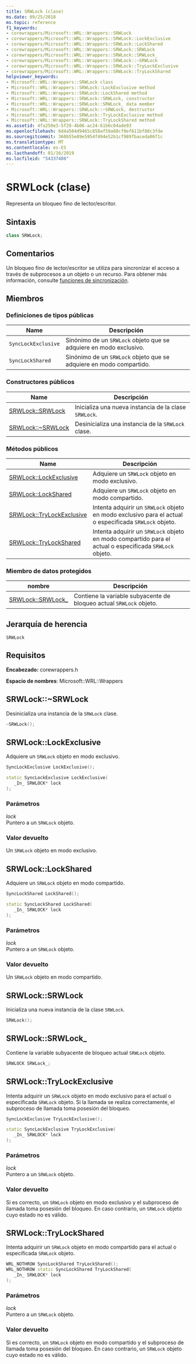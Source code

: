 ```yaml
---
title: SRWLock (clase)
ms.date: 09/25/2018
ms.topic: reference
f1_keywords:
- corewrappers/Microsoft::WRL::Wrappers::SRWLock
- corewrappers/Microsoft::WRL::Wrappers::SRWLock::LockExclusive
- corewrappers/Microsoft::WRL::Wrappers::SRWLock::LockShared
- corewrappers/Microsoft::WRL::Wrappers::SRWLock::SRWLock
- corewrappers/Microsoft::WRL::Wrappers::SRWLock::SRWLock_
- corewrappers/Microsoft::WRL::Wrappers::SRWLock::~SRWLock
- corewrappers/Microsoft::WRL::Wrappers::SRWLock::TryLockExclusive
- corewrappers/Microsoft::WRL::Wrappers::SRWLock::TryLockShared
helpviewer_keywords:
- Microsoft::WRL::Wrappers::SRWLock class
- Microsoft::WRL::Wrappers::SRWLock::LockExclusive method
- Microsoft::WRL::Wrappers::SRWLock::LockShared method
- Microsoft::WRL::Wrappers::SRWLock::SRWLock, constructor
- Microsoft::WRL::Wrappers::SRWLock::SRWLock_ data member
- Microsoft::WRL::Wrappers::SRWLock::~SRWLock, destructor
- Microsoft::WRL::Wrappers::SRWLock::TryLockExclusive method
- Microsoft::WRL::Wrappers::SRWLock::TryLockShared method
ms.assetid: 4fa250e3-5f29-4b06-ac24-61b6c04ade93
ms.openlocfilehash: 6d4a504d9465c858af59a88cf0ef611bf88c3fde
ms.sourcegitcommit: 360b55e89e5954f494e52b1cf989fbaceda06f1c
ms.translationtype: MT
ms.contentlocale: es-ES
ms.lasthandoff: 01/16/2019
ms.locfileid: "54337488"
---
```

# <a name="srwlock-class"></a>SRWLock (clase)

Representa un bloqueo fino de lector/escritor.

## <a name="syntax"></a>Sintaxis

```cpp
class SRWLock;
```

## <a name="remarks"></a>Comentarios

Un bloqueo fino de lector/escritor se utiliza para sincronizar el acceso a través de subprocesos a un objeto o un recurso. Para obtener más información, consulte [funciones de sincronización](/windows/desktop/Sync/synchronization-functions).

## <a name="members"></a>Miembros

### <a name="public-typedefs"></a>Definiciones de tipos públicas

Name                | Descripción
------------------- | -------------------------------------------------------------------
`SyncLockExclusive` | Sinónimo de un `SRWLock` objeto que se adquiere en modo exclusivo.
`SyncLockShared`    | Sinónimo de un `SRWLock` objeto que se adquiere en modo compartido.

### <a name="public-constructors"></a>Constructores públicos

Name                                     | Descripción
---------------------------------------- | --------------------------------------------------
[SRWLock::SRWLock](#srwlock-constructor) | Inicializa una nueva instancia de la clase `SRWLock`.
[SRWLock::~SRWLock](#tilde-srwlock)      | Desinicializa una instancia de la `SRWLock` clase.

### <a name="public-methods"></a>Métodos públicos

Name                                           | Descripción
---------------------------------------------- | -------------------------------------------------------------------------------------------------------
[SRWLock::LockExclusive](#lockexclusive)       | Adquiere un `SRWLock` objeto en modo exclusivo.
[SRWLock::LockShared](#lockshared)             | Adquiere un `SRWLock` objeto en modo compartido.
[SRWLock::TryLockExclusive](#trylockexclusive) | Intenta adquirir un `SRWLock` objeto en modo exclusivo para el actual o especificada `SRWLock` objeto.
[SRWLock::TryLockShared](#trylockshared)       | Intenta adquirir un `SRWLock` objeto en modo compartido para el actual o especificada `SRWLock` objeto.

### <a name="protected-data-member"></a>Miembro de datos protegidos

nombre                                      | Descripción
----------------------------------------- | -----------------------------------------------------------------------
[SRWLock::SRWLock_](#srwlock-data-member) | Contiene la variable subyacente de bloqueo actual `SRWLock` objeto.

## <a name="inheritance-hierarchy"></a>Jerarquía de herencia

`SRWLock`

## <a name="requirements"></a>Requisitos

**Encabezado:** corewrappers.h

**Espacio de nombres**: Microsoft::WRL::Wrappers

## <a name="tilde-srwlock"></a>SRWLock::~SRWLock

Desinicializa una instancia de la `SRWLock` clase.

```cpp
~SRWLock();
```

## <a name="lockexclusive"></a>SRWLock::LockExclusive

Adquiere un `SRWLock` objeto en modo exclusivo.

```cpp
SyncLockExclusive LockExclusive();

static SyncLockExclusive LockExclusive(
   _In_ SRWLOCK* lock
);
```

### <a name="parameters"></a>Parámetros

*lock*<br/>
Puntero a un `SRWLock` objeto.

### <a name="return-value"></a>Valor devuelto

Un `SRWLock` objeto en modo exclusivo.

## <a name="lockshared"></a>SRWLock::LockShared

Adquiere un `SRWLock` objeto en modo compartido.

```cpp
SyncLockShared LockShared();

static SyncLockShared LockShared(
   _In_ SRWLOCK* lock
);
```

### <a name="parameters"></a>Parámetros

*lock*<br/>
Puntero a un `SRWLock` objeto.

### <a name="return-value"></a>Valor devuelto

Un `SRWLock` objeto en modo compartido.

## <a name="srwlock-constructor"></a>SRWLock::SRWLock

Inicializa una nueva instancia de la clase `SRWLock`.

```cpp
SRWLock();
```

## <a name="srwlock-data-member"></a>SRWLock::SRWLock_

Contiene la variable subyacente de bloqueo actual `SRWLock` objeto.

```cpp
SRWLOCK SRWLock_;
```

## <a name="trylockexclusive"></a>SRWLock::TryLockExclusive

Intenta adquirir un `SRWLock` objeto en modo exclusivo para el actual o especificada `SRWLock` objeto. Si la llamada se realiza correctamente, el subproceso de llamada toma posesión del bloqueo.

```cpp
SyncLockExclusive TryLockExclusive();

static SyncLockExclusive TryLockExclusive(
   _In_ SRWLOCK* lock
);
```

### <a name="parameters"></a>Parámetros

*lock*<br/>
Puntero a un `SRWLock` objeto.

### <a name="return-value"></a>Valor devuelto

Si es correcto, un `SRWLock` objeto en modo exclusivo y el subproceso de llamada toma posesión del bloqueo. En caso contrario, un `SRWLock` objeto cuyo estado no es válido.

## <a name="trylockshared"></a>SRWLock::TryLockShared

Intenta adquirir un `SRWLock` objeto en modo compartido para el actual o especificada `SRWLock` objeto.

```cpp
WRL_NOTHROW SyncLockShared TryLockShared();
WRL_NOTHROW static SyncLockShared TryLockShared(
   _In_ SRWLOCK* lock
);
```

### <a name="parameters"></a>Parámetros

*lock*<br/>
Puntero a un `SRWLock` objeto.

### <a name="return-value"></a>Valor devuelto

Si es correcto, un `SRWLock` objeto en modo compartido y el subproceso de llamada toma posesión del bloqueo. En caso contrario, un `SRWLock` objeto cuyo estado no es válido.
